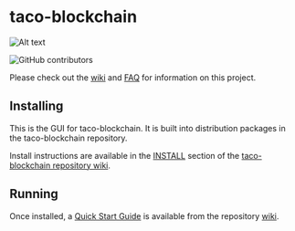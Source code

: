 # taco-blockchain
![Alt text](https://www.taconetwork.org/img/taco_logo.svg)

![GitHub contributors](https://img.shields.io/github/contributors/Taco-Network/taco-blockchain?logo=GitHub)

Please check out the [wiki](https://github.com/Taco-Network/taco-blockchain/wiki)
and [FAQ](https://github.com/Taco-Network/taco-blockchain/wiki/FAQ) for
information on this project.

## Installing

This is the GUI for taco-blockchain. It is built into distribution packages in the taco-blockchain repository.

Install instructions are available in the
[INSTALL](https://github.com/Taco-Network/taco-blockchain/wiki/INSTALL)
section of the
[taco-blockchain repository wiki](https://github.com/Taco-Network/taco-blockchain/wiki).

## Running

Once installed, a
[Quick Start Guide](https://github.com/Taco-Network/taco-blockchain/wiki/Quick-Start-Guide)
is available from the repository
[wiki](https://github.com/Taco-Network/taco-blockchain/wiki).
